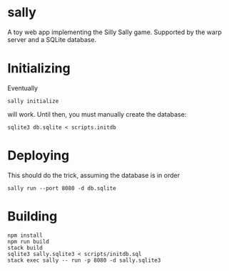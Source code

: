 # sally

A toy web app implementing the Silly Sally game. Supported by the warp server
and a SQLite database.

# Initializing

Eventually

```
sally initialize
```

will work. Until then, you must manually create the database:

```
sqlite3 db.sqlite < scripts.initdb
```


# Deploying

This should do the trick, assuming the database is in order

```
sally run --port 8080 -d db.sqlite
```

# Building
```
npm install
npm run build
stack build
sqlite3 sally.sqlite3 < scripts/initdb.sql
stack exec sally -- run -p 8080 -d sally.sqlite3
```
